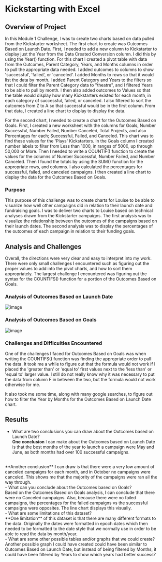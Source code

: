 # Kickstarting with Excel

## Overview of Project
  In this Module 1 Challenge, I was to create two charts based on data pulled from the Kickstarter worksheet.  The first chart to create was Outcomes Based on Launch Date.  First, I needed to add a new column to Kickstarter to display just the Year from the Data Created Conversion column.  I did this by using the Year() function.  For this chart I created a pivot table with data from the Outcomes, Parent Category, Years, and Months columns in order to pull the appropriate data needed.  I added outcomes to columns to show 'successful', 'failed', or 'canceled'.  I added Months to rows so that it would list the data by month.  I added Parent Category and Years to the filters so that I could filter the Parent Category data to "theatre", and I filtered Years to be able to pull by month.  I then also added outcomes to Values so that the table would display how many Kickstarters existed for each month, in each category of successful, failed, or canceled.  I also filtered to sort the outcomes from Z to A so that successful would be in the first column.  From that data, I created a line chart to display to display the data.
  
  For the second chart, I needed to create a chart for the Outcomes Based on Goals.  First, I created a new worksheet with the columns for Goals, Number Successful, Number Failed, Number Canceled, Total Projects, and also Percentages for each; Successful, Failed, and Canceled.  This chart was to find these values for the 'Plays' Kickstarters. In the Goals column I created number labels to filter from Less than 1000, in ranges of 5000, up through 50,000 or More.  Then I needed to write a COUNTIF() function to create the values for the columns of Number Successful, Number Failed, and Number Canceled.  Then I found the totals by using the SUM() function for the appropriate rows, and columns.  I also calculated the percentages for successful, failed, and canceled campaigns. I then created a line chart to display the data for the Outcomes Based on Goals.
### Purpose
  This purpose of this challenge was to create charts for Louise to be able to visualize how well other campaigns did in relation to their launch date and fundraising goals.  I was to deliver two charts to Louise based on technical analyses drawn from the Kickstarter campaigns.  The first analysis was to visualize the relationship between the outcomes of the campaigns based on their launch dates.  The second analysis was to display the percentages of the outcomes of each campaign in relation to their funding goals.
## Analysis and Challenges
  Overall, the directions were very clear and easy to interpret into my work.  There were only small challenges I encountered such as figuring out the proper values to add into the pivot charts, and how to sort them appropriately.  The largest challenge I encountered was figuring out the syntax for the COUNTIFS() function for a portion of the Outcomes Based on Goals.  

  
### Analysis of Outcomes Based on Launch Date
![image](https://user-images.githubusercontent.com/45715246/202884896-52b88c32-a6b3-4424-8bdb-7e682c9b586a.png)

### Analysis of Outcomes Based on Goals
![image](https://user-images.githubusercontent.com/45715246/202884977-d1aff5e6-fd90-4058-b724-1416e1f49744.png)


### Challenges and Difficulties Encountered
  One of the challenges I faced for Outcomes Based on Goals was when writing the COUNTIFS() function was finding the appropriate order to pull the data.  It took me a while to figure out that the formula would not work if I placed the 'greater than' or 'equal to' first values next to the 'less than' or 'equal to' larger value.  I still do not really know why it was necessary to put the data from column F in between the two, but the formula would not work otherwise for me.
  
  It also took me some time, along with many google searches, to figure out how to filter the Year by Months for the Outcomes Based on Launch Date chart. 
## Results

- What are two conclusions you can draw about the Outcomes based on Launch Date?  
      **One conclusion** I can make about the Outcomes based on Launch Date is that the best months of the year to launch a campaign were May and June, as both months had over 100 successful campaigns.
<br />
      **Another conclusion** I can draw is that there were a very low amount of canceled campaigns for each month, and in October no campaigns were canceled.  This shows me that the majority of the campaigns were ran all the way through.
<br />
- What can you conclude about the Outcomes based on Goals?
<br />
    Based on the Outcomes Based on Goals analysis, I can conclude that there were no Canceled campaigns.  Also, because there were no failed campaigns, the percentages for the failed campaigns vs the successful campaigns were opposites.  The line chart displays this visually.
<br />
- What are some limitations of this dataset?
<br />
  **One limitation** of this dataset is that there are many different formats to the data.  Originally the dates were formatted in epoch dates which then needed to be formatted to the date style that we normally use in order to be able to read the data by month/year.
<br />
- What are some other possible tables and/or graphs that we could create?
<br />
    Another possible graph I could have created could have been similar to Outcomes Based on Launch Date, but instead of being filtered by Months, it could have been filtered by Years to show which years had better success?
<br />

